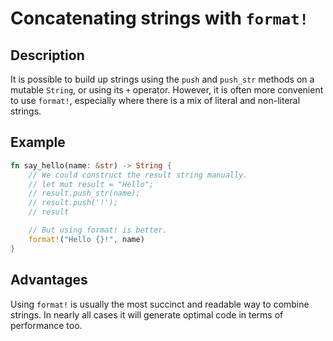 # Concatenating strings with `format!`

## Description

It is possible to build up strings using the `push` and `push_str` methods on a
mutable `String`, or using its `+` operator. However, it is often more
convenient to use `format!`, especially where there is a mix of literal and
non-literal strings.


## Example

```rust
fn say_hello(name: &str) -> String {
    // We could construct the result string manually.
    // let mut result = "Hello";
    // result.push_str(name);
    // result.push('!');
    // result

    // But using format! is better.
    format!("Hello {}!", name)
}
```


## Advantages

Using `format!` is usually the most succinct and readable way to combine strings.
In nearly all cases it will generate optimal code in terms of performance too.

